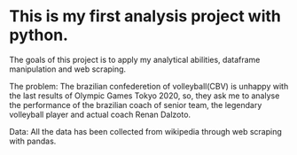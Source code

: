 # This is my first analysis project with python.
The goals of this project is to apply my analytical abilities, dataframe manipulation and web scraping.

The problem: The brazilian confederetion of volleyball(CBV) is unhappy with the last results of Olympic Games Tokyo 2020, so, they ask me to analyse the performance of the brazilian coach of senior team, the legendary volleyball player and actual coach Renan Dalzoto.

Data: All the data has been collected from wikipedia through web scraping with pandas.
